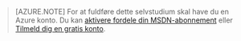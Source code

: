 > [AZURE.NOTE]
> For at fuldføre dette selvstudium skal have du en Azure konto. Du kan [aktivere fordele din MSDN-abonnement](https://azure.microsoft.com/pricing/member-offers/msdn-benefits-details/?WT.mc_id=A85619ABF) eller [Tilmeld dig en gratis konto](https://azure.microsoft.com/pricing/free-trial/?WT.mc_id=A85619ABF).

